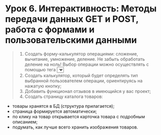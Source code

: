 # Урок 6. Интерактивность: Методы передачи данных GET и POST, работа с формами и пользовательскими данными

> 1. Создать форму-калькулятор операциями: сложение, вычитание, умножение, деление. Не забыть обработать деление на ноль! Выбор операции можно осуществлять с помощью тега <select>;
> 2. Создать калькулятор, который будет определять тип выбранной пользователем операции, ориентируясь на нажатую кнопку;
> 3. Добавить функционал отзывов в имеющийся у вас проект;
> 4. Создать страницу каталога товаров:
* товары хранятся в БД (структура прилагается);
* страница формируется автоматически;
* по клику на товар открывается карточка товара с подробным описанием;
* подумать, как лучше всего хранить изображения товаров.
